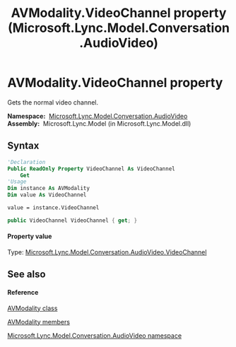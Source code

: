 ﻿---
title: AVModality.VideoChannel property  (Microsoft.Lync.Model.Conversation.AudioVideo)
TOCTitle: 'VideoChannel property '
ms:assetid: P:Microsoft.Lync.Model.Conversation.AudioVideo.AVModality.VideoChannel_DI_3_UC_OCS14MrefLyncWPF
ms:mtpsurl: https://msdn.microsoft.com/en-us/library/microsoft.lync.model.conversation.audiovideo.avmodality.videochannel_di_3_uc_ocs14mreflyncwpf(v=office.15)
ms:contentKeyID: 48600575
ms.date: 07/28/2014
mtps_version: v=office.15
f1_keywords:
- Microsoft.Lync.Model.Conversation.AudioVideo.AVModality.VideoChannel
dev_langs:
- CSharp
- JScript
- VB
- other
---

# AVModality.VideoChannel property

Gets the normal video channel.

**Namespace:**  [Microsoft.Lync.Model.Conversation.AudioVideo](microsoft-lync-model-conversation-audiovideo-namespace_2.md)  
**Assembly:**  Microsoft.Lync.Model (in Microsoft.Lync.Model.dll)

## Syntax

``` vb
'Declaration
Public ReadOnly Property VideoChannel As VideoChannel
    Get
'Usage
Dim instance As AVModality
Dim value As VideoChannel

value = instance.VideoChannel
```

``` csharp
public VideoChannel VideoChannel { get; }
```

#### Property value

Type: [Microsoft.Lync.Model.Conversation.AudioVideo.VideoChannel](videochannel-class-microsoft-lync-model-conversation-audiovideo_2.md)  

## See also

#### Reference

[AVModality class](avmodality-class-microsoft-lync-model-conversation-audiovideo_2.md)

[AVModality members](avmodality-members-microsoft-lync-model-conversation-audiovideo_2.md)

[Microsoft.Lync.Model.Conversation.AudioVideo namespace](microsoft-lync-model-conversation-audiovideo-namespace_2.md)

